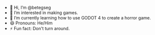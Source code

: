 - 👋 Hi, I’m @betegseg
- 👀 I’m interested in making games.
- 🌱 I’m currently learning how to use GODOT 4 to create a horror game.
- 😄 Pronouns: He/Him
- ⚡ Fun fact: Don't turn around.

<!---
betegseg/betegseg is a ✨ special ✨ repository because its `README.md` (this file) appears on your GitHub profile.
You can click the Preview link to take a look at your changes.
--->
